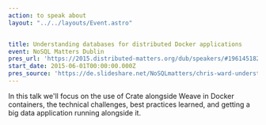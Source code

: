 ```yaml
---
action: to speak about
layout: "../../layouts/Event.astro"


title: Understanding databases for distributed Docker applications
event: NoSQL Matters Dublin
pres_url: 'https://2015.distributed-matters.org/dub/speakers/#1961451827466'
start_date: 2015-06-01T00:00:00.000Z
pres_source: 'https://de.slideshare.net/NoSQLmatters/chris-ward-understanding-databases-for-distributed-docker-applications-nosql-matters-dublin-2015'
---
```


In this talk we'll focus on the use of Crate alongside Weave in Docker containers, the technical challenges, best practices learned, and getting a big data application running alongside it.
